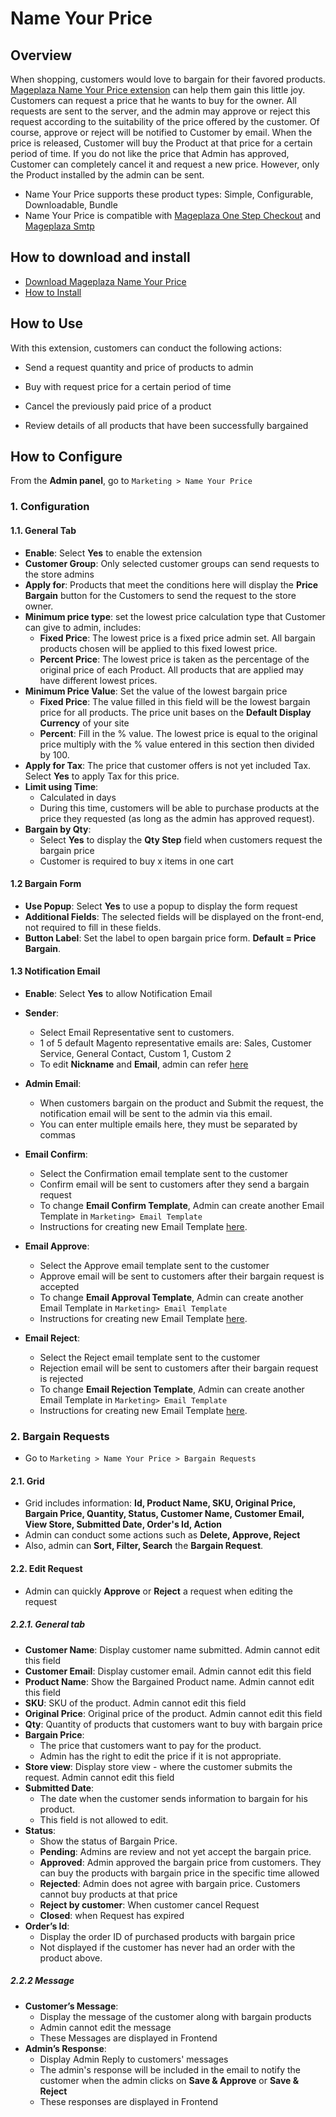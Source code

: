 # Name Your Price

## Overview

When shopping, customers would love to bargain for their favored products. [Mageplaza Name Your Price extension](https://www.mageplaza.com/magento-2-name-your-price/) can help them gain this little joy. Customers can request a price that he wants to buy for the owner. All requests are sent to the server, and the admin may approve or reject this request according to the suitability of the price offered by the customer. Of course, approve or reject will be notified to Customer by email. When the price is released, Customer will buy the Product at that price for a certain period of time. If you do not like the price that Admin has approved, Customer can completely cancel it and request a new price. However, only the Product installed by the admin can be sent.

- Name Your Price supports these product types: Simple, Configurable, Downloadable, Bundle
- Name Your Price is compatible with [Mageplaza One Step Checkout](https://www.mageplaza.com/magento-2-one-step-checkout-extension/) and [Mageplaza Smtp](https://www.mageplaza.com/magento-2-smtp/)

## How to download and install

- [Download Mageplaza Name Your Price](https://www.mageplaza.com/magento-2-name-your-price/)
- [How to Install](https://www.mageplaza.com/install-magento-2-extension/)


## How to Use

With this extension, customers can conduct the following actions:
- Send a request quantity and price of products to admin

- Buy with request price for a certain period of time
- Cancel the previously paid price of a product

- Review details of all products that have been successfully bargained

## How to Configure

From the **Admin panel**, go to `Marketing > Name Your Price`


### 1. Configuration
#### 1.1. General Tab

- **Enable**: Select **Yes** to enable the extension
- **Customer Group**: Only selected customer groups can send requests to the store admins
- **Apply for**: Products that meet the conditions here will display the **Price Bargain** button for the Customers to send the request to the store owner.
- **Minimum price type**: set the lowest price calculation type that Customer can give to admin, includes:
  - **Fixed Price**: The lowest price is a fixed price admin set. All bargain products chosen will be applied to this fixed lowest price. 
  - **Percent Price**: The lowest price is taken as the percentage of the original price of each Product. All products that are applied may have different lowest prices. 
- **Minimum Price Value**: Set the value of the lowest bargain price
  - **Fixed Price**: The value filled in this field will be the lowest bargain price for all products. The price unit bases on the **Default Display Currency** of your site
  - **Percent**: Fill in the % value. The lowest price is equal to the original price multiply with the % value entered in this section then divided by 100.
- **Apply for Tax**: The price that customer offers is not yet included Tax. Select **Yes** to apply Tax for this price.
- **Limit using Time**:
  - Calculated in days
  - During this time, customers will be able to purchase products at the price they requested (as long as the admin has approved request).
- **Bargain by Qty**:
  - Select **Yes** to display the **Qty Step** field when customers request the bargain price
  - Customer is required to buy x items in one cart
  
  
#### 1.2 Bargain Form

  - **Use Popup**: Select **Yes** to use a popup to display the form request
  - **Additional Fields**: The selected fields will be displayed on the front-end, not required to fill in these fields.
  - **Button Label**: Set the label to open bargain price form. **Default = Price Bargain**.
  
  
#### 1.3 Notification Email

- **Enable**: Select **Yes** to allow Notification Email

- **Sender**:
  - Select Email Representative sent to customers.
  - 1 of 5 default Magento representative emails are: Sales, Customer Service, General Contact, Custom 1, Custom 2
  - To edit **Nickname** and **Email**, admin can refer [here](https://www.mageplaza.com/kb/how-change-store-email-addresses-magento-2.html)
  
- **Admin Email**:
  - When customers bargain on the product and Submit the request, the notification email will be sent to the admin via this email.
  - You can enter multiple emails here, they must be separated by commas
  
- **Email Confirm**:
  - Select the Confirmation email template sent to the customer
  - Confirm email will be sent to customers after they send a bargain request
  - To change **Email Confirm Template**, Admin can create another Email Template in `Marketing> Email Template`
  - Instructions for creating new Email Template [here](https://www.mageplaza.com/kb/how-to-customize-email-template-transactional-email-magento-2.html).
  
- **Email Approve**:
  - Select the Approve email template sent to the customer
  - Approve email will be sent to customers after their bargain request is accepted
  - To change **Email Approval Template**, Admin can create another Email Template in `Marketing> Email Template`
  - Instructions for creating new Email Template [here](https://www.mageplaza.com/kb/how-to-customize-email-template-transactional-email-magento-2.html).
  
- **Email Reject**:
  - Select the Reject email template sent to the customer
  - Rejection email will be sent to customers after their bargain request is rejected
  - To change **Email Rejection Template**, Admin can create another Email Template in `Marketing> Email Template`
  - Instructions for creating new Email Template [here](https://www.mageplaza.com/kb/how-to-customize-email-template-transactional-email-magento-2.html).
  
  
### 2. Bargain Requests

- Go to `Marketing > Name Your Price > Bargain Requests`

#### 2.1. Grid

- Grid includes information: **Id, Product Name, SKU, Original Price, Bargain Price, Quantity, Status, Customer Name, Customer Email, View Store, Submitted Date, Order's Id, Action**
- Admin can conduct some actions such as **Delete, Approve, Reject**
- Also, admin can **Sort, Filter, Search** the **Bargain Request**.


#### 2.2. Edit Request

- Admin can quickly **Approve** or **Reject** a request when editing the request

##### 2.2.1. General tab

- **Customer Name**: Display customer name submitted. Admin cannot edit this field
- **Customer Email**: Display customer email. Admin cannot edit this field
- **Product Name**: Show the Bargained Product name. Admin cannot edit this field
- **SKU**: SKU of the product. Admin cannot edit this field
- **Original Price**: Original price of the product. Admin cannot edit this field
- **Qty**: Quantity of products that customers want to buy with bargain price
- **Bargain Price**:
  - The price that customers want to pay for the product.
  - Admin has the right to edit the price if it is not appropriate.
- **Store view**: Display store view - where the customer submits the request. Admin cannot edit this field
- **Submitted Date**:
  - The date when the customer sends information to bargain for his product.
  - This field is not allowed to edit.
- **Status**:
  - Show the status of Bargain Price.
  - **Pending**: Admins are review and not yet accept the bargain price.
  - **Approved**: Admin approved the bargain price from customers. They can buy the products with bargain price in the specific time allowed
  - **Rejected**: Admin does not agree with bargain price. Customers cannot buy products at that price
  - **Reject by customer**: When customer cancel Request
  - **Closed**: when Request has expired
- **Order’s Id**:
  - Display the order ID of purchased products with bargain price 
  - Not displayed if the customer has never had an order with the product above.


##### 2.2.2 Message

- **Customer’s Message**:
  - Display the message of the customer along with bargain products
  - Admin cannot edit the message
  - These Messages are displayed in Frontend
- **Admin’s Response**:
  - Display Admin Reply to customers' messages 
  - The admin's response will be included in the email to notify the customer when the admin clicks on **Save & Approve** or **Save & Reject**
  - These responses are displayed in Frontend
